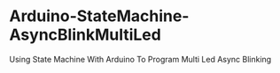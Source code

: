 # Arduino-StateMachine-AsyncBlinkMultiLed
Using State Machine With Arduino To Program Multi Led Async Blinking
